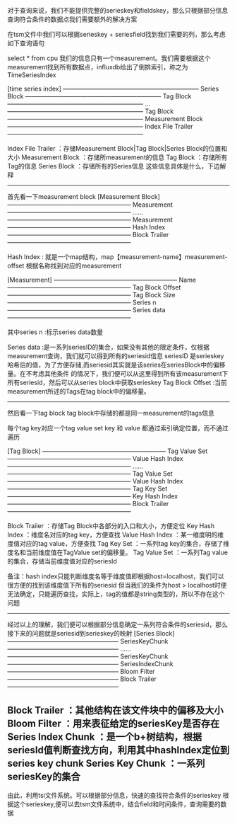 


对于查询来说，我们不能提供完整的serieskey和fieldskey，那么只根据部分信息查询符合条件的数据点我们需要额外的解决方案

在tsm文件中我们可以根据serieskey + seriesfield找到我们需要的列，那么考虑如下查询语句

select * from cpu
我们的信息只有一个measurement。我们需要根据这个measurement找到所有数据点，influxdb给出了倒排索引，称之为TimeSeriesIndex

[time series index]
——————————————————————
    Series Block
——————————————————————
    Tag Block
——————————————————————
        ...
——————————————————————
    Tag Block
——————————————————————
  Measurement Block
——————————————————————
  Index File Trailer
——————————————————————

Index File Trailer ：存储Measurement Block|Tag Block|Series Block的位置和大小
Measurement Block  ：存储所measurement的信息
Tag Block          ：存储所有Tag的信息
Series Block       ：存储所有的Series信息
这些信息具体是什么，下边解释


---------------------------------------------------------------------------------

首先看一下measurement block
[Measurement Block]
————————————————————
    Measurement
————————————————————
      ......
————————————————————
    Measurement
————————————————————
    Hash Index
————————————————————
   Block Trailer
————————————————————

Hash Index : 就是一个map结构，map【measurement-name】measurement-offset
             根据名称找到对应的measurement



[Measurement]
————————————————————
        Name
————————————————————
  Tag Block Offset
————————————————————
  Tag Block Size
————————————————————
      Series n
————————————————————
    Series data
————————————————————

其中series n       :标示series data数量

Series data       :是一系列seriesID的集合，如果没有其他的限定条件，仅根据measurement查询，我们就可以得到所有的seriesid信息
                    seriesID 是serieskey哈希后的值，为了方便存储,而seriesid其实就是该series在seriesBlock中的偏移量。在不考虑其他条件
                    的情况下，我们便可以从这里得到所有该measurement下所有seriesid，然后可以从series block中获取serieskey
Tag Block Offset  :当前measurement所述的Tags在tag block中的偏移量。



-----------------------------------------------------------------------------------------------------------------
然后看一下tag block
tag block中存储的都是同一measurement的tags信息

每个tag key对应一个tag value set
key 和 value 都通过索引确定位置，而不通过遍历

[Tag Block]
————————————————————
    Tag Value Set
————————————————————
   Value Hash Index
————————————————————
      ......
————————————————————
    Tag Value Set
————————————————————
   Value Hash Index
————————————————————
    Tag Key Set
————————————————————
   Key Hash Index
————————————————————
    Block Trailer
————————————————————

Block Trailer    ：存储Tag Block中各部分的入口和大小，方便定位
Key Hash Index   ：维度名对应的tag key，方便查找
Value Hash Index ：某一维度明的维度值对应的tag value，方便查找
Tag Key Set      ：一系列tag key的集合，存储了维度名和当前维度值在TagValue set的偏移量。
Tag Value Set    ：一系列Tag value的集合，存储当前维度值对应的seriesId

备注：hash index只能判断维度名等于维度值即根据host=localhost，我们可以很方便的找到该维度值下所有的seriesid
     但当我们的条件为host > localhost时便无法确定，只能遍历查找，实际上，tag的值都是string类型的，所以不存在这个问题

------------------------------------------------------------------------------------------------------------------

经过以上的理解，我们便可以根据部分信息确定一系列符合条件的seriesid，那么接下来的问题就是seriesid到serieskey的映射
[Series Block]
——————————————————
  SeriesKeyChunk
——————————————————
      ......
——————————————————
  SeriesKeyChunk
——————————————————
  SeriesIndexChunk
——————————————————
   Bloom Filter
——————————————————
   Block Trailer
——————————————————

Block Trailer       ：其他结构在该文件块中的偏移及大小
Bloom Filter        ：用来表征给定的seriesKey是否存在
Series Index Chunk  ：是一个b+树结构，根据seriesId值判断查找方向，利用其中hashIndex定位到series key chunk
Series Key Chunk    ：一系列seriesKey的集合
---------------------------------------------------------------------------------------------------------------------

由此，利用tsi文件系统。可以根据部分信息，快速的查找符合条件的serieskey
根据这个serieskey,便可以去tsm文件系统中，结合field和时间条件，查询需要的数据